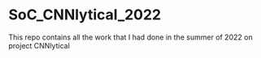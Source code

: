 # SoC_CNNlytical_2022
This repo contains all the work that I had done in the summer of 2022 on project CNNlytical
